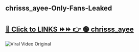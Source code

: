 
 ## chrisss_ayee-Only-Fans-Leaked

# <h2><a href="https://clipsfans.com/chrisss_ayee&ref=git">🔗 Click to LINKS ⏩⏩ 👉 🟢 chrisss_ayee </a></h2>

<a href="https://clipsfans.com/chrisss_ayee&ref=git" rel="nofollow" data-target="animated-image.originalLink"><img src="https://i.ibb.co.com/xMMVF88/686577567.gif" alt="Viral Video Original" style="max-width: 100%; display: inline-block;" data-target="animated-image.originalImage"></a>
